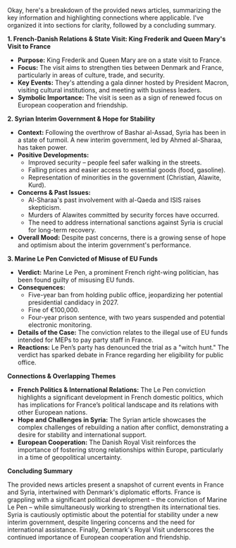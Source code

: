Okay, here's a breakdown of the provided news articles, summarizing the key information and highlighting connections where applicable. I've organized it into sections for clarity, followed by a concluding summary.

**1. French-Danish Relations & State Visit: King Frederik and Queen Mary's Visit to France**

*   **Purpose:** King Frederik and Queen Mary are on a state visit to France.
*   **Focus:** The visit aims to strengthen ties between Denmark and France, particularly in areas of culture, trade, and security.
*   **Key Events:** They's attending a gala dinner hosted by President Macron, visiting cultural institutions, and meeting with business leaders.
*   **Symbolic Importance:** The visit is seen as a sign of renewed focus on European cooperation and friendship.

**2. Syrian Interim Government & Hope for Stability**

*   **Context:** Following the overthrow of Bashar al-Assad, Syria has been in a state of turmoil.  A new interim government, led by Ahmed al-Sharaa, has taken power.
*   **Positive Developments:**
    *   Improved security – people feel safer walking in the streets.
    *   Falling prices and easier access to essential goods (food, gasoline).
    *   Representation of minorities in the government (Christian, Alawite, Kurd).
*   **Concerns & Past Issues:**
    *   Al-Sharaa's past involvement with al-Qaeda and ISIS raises skepticism.
    *   Murders of Alawites committed by security forces have occurred.
    *   The need to address international sanctions against Syria is crucial for long-term recovery.
*   **Overall Mood:** Despite past concerns, there is a growing sense of hope and optimism about the interim government's performance.

**3. Marine Le Pen Convicted of Misuse of EU Funds**

*   **Verdict:** Marine Le Pen, a prominent French right-wing politician, has been found guilty of misusing EU funds.
*   **Consequences:**
    *   Five-year ban from holding public office, jeopardizing her potential presidential candidacy in 2027.
    *   Fine of €100,000.
    *   Four-year prison sentence, with two years suspended and potential electronic monitoring.
*   **Details of the Case:** The conviction relates to the illegal use of EU funds intended for MEPs to pay party staff in France.
*   **Reactions:** Le Pen’s party has denounced the trial as a "witch hunt."  The verdict has sparked debate in France regarding her eligibility for public office.

**Connections & Overlapping Themes**

*   **French Politics & International Relations:**  The Le Pen conviction highlights a significant development in French domestic politics, which has implications for France’s political landscape and its relations with other European nations.
*   **Hope and Challenges in Syria:** The Syrian article showcases the complex challenges of rebuilding a nation after conflict, demonstrating a desire for stability and international support.
*   **European Cooperation:** The Danish Royal Visit reinforces the importance of fostering strong relationships within Europe, particularly in a time of geopolitical uncertainty.



**Concluding Summary**

The provided news articles present a snapshot of current events in France and Syria, intertwined with Denmark's diplomatic efforts. France is grappling with a significant political development – the conviction of Marine Le Pen – while simultaneously working to strengthen its international ties.  Syria is cautiously optimistic about the potential for stability under a new interim government, despite lingering concerns and the need for international assistance. Finally, Denmark's Royal Visit underscores the continued importance of European cooperation and friendship.
